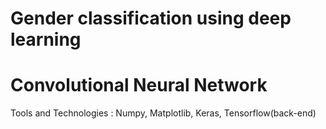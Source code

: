 # Gender classification using deep learning

# Convolutional Neural Network

Tools and Technologies : Numpy, Matplotlib, Keras, Tensorflow(back-end)

